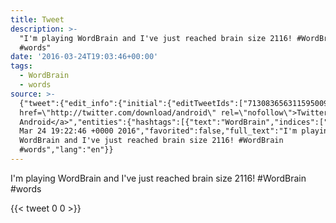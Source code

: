 ```yaml
---
title: Tweet
description: >-
  "I'm playing WordBrain and I've just reached brain size 2116! #WordBrain 
  #words"
date: '2016-03-24T19:03:46+00:00'
tags:
  - WordBrain
  - words
source: >-
  {"tweet":{"edit_info":{"initial":{"editTweetIds":["713083656311595009"],"editableUntil":"2016-03-24T20:22:46.775Z","editsRemaining":"5","isEditEligible":true}},"retweeted":false,"source":"<a
  href=\"http://twitter.com/download/android\" rel=\"nofollow\">Twitter for
  Android</a>","entities":{"hashtags":[{"text":"WordBrain","indices":["61","71"]},{"text":"words","indices":["73","79"]}],"symbols":[],"user_mentions":[],"urls":[]},"display_text_range":["0","79"],"favorite_count":"0","id_str":"713083656311595009","truncated":false,"retweet_count":"0","id":"713083656311595009","created_at":"Thu
  Mar 24 19:22:46 +0000 2016","favorited":false,"full_text":"I'm playing
  WordBrain and I've just reached brain size 2116! #WordBrain 
  #words","lang":"en"}}
---
```

I'm playing WordBrain and I've just reached brain size 2116! #WordBrain  #words
    
{{< tweet 0 0 >}}
    
